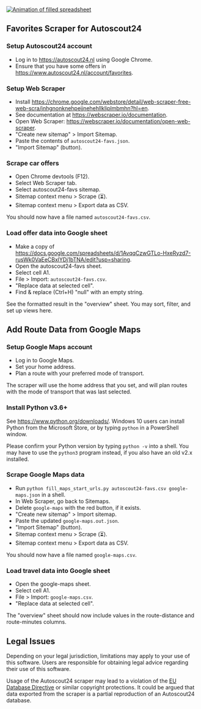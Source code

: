 <a target="_blank" href="https://github.com/aolieman/auto-scrapers/raw/master/media/as24-sheet-demo.mp4"><img alt="Animation of filled spreadsheet" src="https://github.com/aolieman/auto-scrapers/raw/master/media/as24-sheet-demo.gif" /></a>

## Favorites Scraper for Autoscout24

### Setup Autoscout24 account
- Log in to https://autoscout24.nl using Google Chrome.
- Ensure that you have some offers in https://www.autoscout24.nl/account/favorites.

### Setup Web Scraper
- Install https://chrome.google.com/webstore/detail/web-scraper-free-web-scra/jnhgnonknehpejjnehehllkliplmbmhn?hl=en.
- See documentation at https://webscraper.io/documentation.
- Open Web Scraper: https://webscraper.io/documentation/open-web-scraper.
- "Create new sitemap" > Import Sitemap.
- Paste the contents of `autoscout24-favs.json`.
- "Import Sitemap" (button).

### Scrape car offers
- Open Chrome devtools (F12).
- Select Web Scraper tab.
- Select autoscout24-favs sitemap.
- Sitemap context menu > Scrape (⏳).
- Sitemap context menu > Export data as CSV.

You should now have a file named `autoscout24-favs.csv`.

### Load offer data into Google sheet
- Make a copy of https://docs.google.com/spreadsheets/d/1AvqqCzwGTLo-HxeRyzd7-rusWk0VaEeCBxlYDj1bTNA/edit?usp=sharing.
- Open the autoscout24-favs sheet.
- Select cell A1.
- File > Import: `autoscout24-favs.csv`.
- "Replace data at selected cell".
- Find & replace (Ctrl+H) "null" with an empty string.

See the formatted result in the "overview" sheet.
You may sort, filter, and set up views here.

## Add Route Data from Google Maps

### Setup Google Maps account
- Log in to Google Maps.
- Set your home address.
- Plan a route with your preferred mode of transport.

The scraper will use the home address that you set,
and will plan routes with the mode of transport that was last selected.

### Install Python v3.6+
See https://www.python.org/downloads/.
Windows 10 users can install Python from the Microsoft Store, 
or by typing `python` in a PowerShell window.

Please confirm your Python version by typing `python -v` into a shell.
You may have to use the `python3` program instead, if you also have an old v2.x installed.

### Scrape Google Maps data
- Run `python fill_maps_start_urls.py autoscout24-favs.csv google-maps.json` in a shell.
- In Web Scraper, go back to Sitemaps.
- Delete `google-maps` with the red button, if it exists.
- "Create new sitemap" > Import sitemap.
- Paste the updated `google-maps.out.json`.
- "Import Sitemap" (button).
- Sitemap context menu > Scrape (⏳).
- Sitemap context menu > Export data as CSV.

You should now have a file named `google-maps.csv`.

### Load travel data into Google sheet
- Open the google-maps sheet.
- Select cell A1.
- File > Import: `google-maps.csv`.
- "Replace data at selected cell".

The "overview" sheet should now include values in the route-distance 
and route-minutes columns.

## Legal Issues

Depending on your legal jurisdiction, limitations may apply to your use of this software.
Users are responsible for obtaining legal advice regarding their use of this software.

Usage of the Autoscout24 scraper may lead to a violation of the [EU Database Directive](https://en.wikipedia.org/wiki/Database_Directive)
or similar copyright protections. It could be argued that data exported from
the scraper is a partial reproduction of an Autoscout24 database. 
